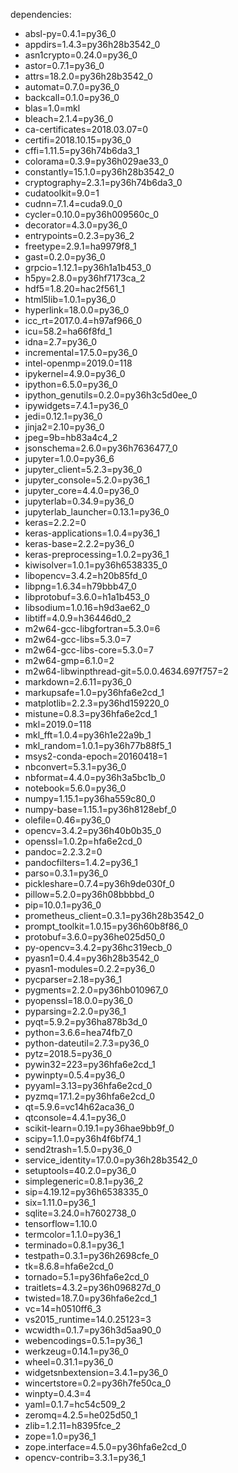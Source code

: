 dependencies:
  - absl-py=0.4.1=py36_0
  - appdirs=1.4.3=py36h28b3542_0
  - asn1crypto=0.24.0=py36_0
  - astor=0.7.1=py36_0
  - attrs=18.2.0=py36h28b3542_0
  - automat=0.7.0=py36_0
  - backcall=0.1.0=py36_0
  - blas=1.0=mkl
  - bleach=2.1.4=py36_0
  - ca-certificates=2018.03.07=0
  - certifi=2018.10.15=py36_0
  - cffi=1.11.5=py36h74b6da3_1
  - colorama=0.3.9=py36h029ae33_0
  - constantly=15.1.0=py36h28b3542_0
  - cryptography=2.3.1=py36h74b6da3_0
  - cudatoolkit=9.0=1
  - cudnn=7.1.4=cuda9.0_0
  - cycler=0.10.0=py36h009560c_0
  - decorator=4.3.0=py36_0
  - entrypoints=0.2.3=py36_2
  - freetype=2.9.1=ha9979f8_1
  - gast=0.2.0=py36_0
  - grpcio=1.12.1=py36h1a1b453_0
  - h5py=2.8.0=py36hf7173ca_2
  - hdf5=1.8.20=hac2f561_1
  - html5lib=1.0.1=py36_0
  - hyperlink=18.0.0=py36_0
  - icc_rt=2017.0.4=h97af966_0
  - icu=58.2=ha66f8fd_1
  - idna=2.7=py36_0
  - incremental=17.5.0=py36_0
  - intel-openmp=2019.0=118
  - ipykernel=4.9.0=py36_0
  - ipython=6.5.0=py36_0
  - ipython_genutils=0.2.0=py36h3c5d0ee_0
  - ipywidgets=7.4.1=py36_0
  - jedi=0.12.1=py36_0
  - jinja2=2.10=py36_0
  - jpeg=9b=hb83a4c4_2
  - jsonschema=2.6.0=py36h7636477_0
  - jupyter=1.0.0=py36_6
  - jupyter_client=5.2.3=py36_0
  - jupyter_console=5.2.0=py36_1
  - jupyter_core=4.4.0=py36_0
  - jupyterlab=0.34.9=py36_0
  - jupyterlab_launcher=0.13.1=py36_0
  - keras=2.2.2=0
  - keras-applications=1.0.4=py36_1
  - keras-base=2.2.2=py36_0
  - keras-preprocessing=1.0.2=py36_1
  - kiwisolver=1.0.1=py36h6538335_0
  - libopencv=3.4.2=h20b85fd_0
  - libpng=1.6.34=h79bbb47_0
  - libprotobuf=3.6.0=h1a1b453_0
  - libsodium=1.0.16=h9d3ae62_0
  - libtiff=4.0.9=h36446d0_2
  - m2w64-gcc-libgfortran=5.3.0=6
  - m2w64-gcc-libs=5.3.0=7
  - m2w64-gcc-libs-core=5.3.0=7
  - m2w64-gmp=6.1.0=2
  - m2w64-libwinpthread-git=5.0.0.4634.697f757=2
  - markdown=2.6.11=py36_0
  - markupsafe=1.0=py36hfa6e2cd_1
  - matplotlib=2.2.3=py36hd159220_0
  - mistune=0.8.3=py36hfa6e2cd_1
  - mkl=2019.0=118
  - mkl_fft=1.0.4=py36h1e22a9b_1
  - mkl_random=1.0.1=py36h77b88f5_1
  - msys2-conda-epoch=20160418=1
  - nbconvert=5.3.1=py36_0
  - nbformat=4.4.0=py36h3a5bc1b_0
  - notebook=5.6.0=py36_0
  - numpy=1.15.1=py36ha559c80_0
  - numpy-base=1.15.1=py36h8128ebf_0
  - olefile=0.46=py36_0
  - opencv=3.4.2=py36h40b0b35_0
  - openssl=1.0.2p=hfa6e2cd_0
  - pandoc=2.2.3.2=0
  - pandocfilters=1.4.2=py36_1
  - parso=0.3.1=py36_0
  - pickleshare=0.7.4=py36h9de030f_0
  - pillow=5.2.0=py36h08bbbbd_0
  - pip=10.0.1=py36_0
  - prometheus_client=0.3.1=py36h28b3542_0
  - prompt_toolkit=1.0.15=py36h60b8f86_0
  - protobuf=3.6.0=py36he025d50_0
  - py-opencv=3.4.2=py36hc319ecb_0
  - pyasn1=0.4.4=py36h28b3542_0
  - pyasn1-modules=0.2.2=py36_0
  - pycparser=2.18=py36_1
  - pygments=2.2.0=py36hb010967_0
  - pyopenssl=18.0.0=py36_0
  - pyparsing=2.2.0=py36_1
  - pyqt=5.9.2=py36ha878b3d_0
  - python=3.6.6=hea74fb7_0
  - python-dateutil=2.7.3=py36_0
  - pytz=2018.5=py36_0
  - pywin32=223=py36hfa6e2cd_1
  - pywinpty=0.5.4=py36_0
  - pyyaml=3.13=py36hfa6e2cd_0
  - pyzmq=17.1.2=py36hfa6e2cd_0
  - qt=5.9.6=vc14h62aca36_0
  - qtconsole=4.4.1=py36_0
  - scikit-learn=0.19.1=py36hae9bb9f_0
  - scipy=1.1.0=py36h4f6bf74_1
  - send2trash=1.5.0=py36_0
  - service_identity=17.0.0=py36h28b3542_0
  - setuptools=40.2.0=py36_0
  - simplegeneric=0.8.1=py36_2
  - sip=4.19.12=py36h6538335_0
  - six=1.11.0=py36_1
  - sqlite=3.24.0=h7602738_0
  - tensorflow=1.10.0
  - termcolor=1.1.0=py36_1
  - terminado=0.8.1=py36_1
  - testpath=0.3.1=py36h2698cfe_0
  - tk=8.6.8=hfa6e2cd_0
  - tornado=5.1=py36hfa6e2cd_0
  - traitlets=4.3.2=py36h096827d_0
  - twisted=18.7.0=py36hfa6e2cd_1
  - vc=14=h0510ff6_3
  - vs2015_runtime=14.0.25123=3
  - wcwidth=0.1.7=py36h3d5aa90_0
  - webencodings=0.5.1=py36_1
  - werkzeug=0.14.1=py36_0
  - wheel=0.31.1=py36_0
  - widgetsnbextension=3.4.1=py36_0
  - wincertstore=0.2=py36h7fe50ca_0
  - winpty=0.4.3=4
  - yaml=0.1.7=hc54c509_2
  - zeromq=4.2.5=he025d50_1
  - zlib=1.2.11=h8395fce_2
  - zope=1.0=py36_1
  - zope.interface=4.5.0=py36hfa6e2cd_0
  - opencv-contrib=3.3.1=py36_1
